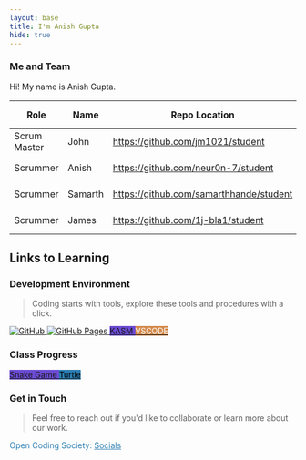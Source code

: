 ```yaml
---
layout: base
title: I'm Anish Gupta
hide: true
---
```


### Me and Team

Hi! My name is Anish Gupta.

| Role         | Name      | Repo Location                               | Stream                | Repo Name |
|--------------|-----------|---------------------------------------------|-----------------------|-----------|
| Scrum Master | John      | <https://github.com/jm1021/student>         | upstream (OCS fork)   | student   |
| Scrummer     | Anish     | <https://github.com/neur0n-7/student>       | downstream (fork)     | student   |
| Scrummer     | Samarth   | <https://github.com/samarthhande/student>   | downstream (fork)     | student   |
| Scrummer     | James     | <https://github.com/1j-bla1/student>        | downstream (fork)     | student   |


## Links to Learning

### Development Environment

> Coding starts with tools, explore these tools and procedures with a click.

<a href="https://github.com/Open-Coding-Society/student">
    <img src="https://img.shields.io/badge/GitHub-181717?logo=github&logoColor=white" alt="GitHub">
</a>
<a href="https://open-coding-society.github.io/student">
    <img src="https://img.shields.io/badge/GitHub%20Pages-327FC7?logo=github&logoColor=white" alt="GitHub Pages">
</a>
<a href="https://kasm.opencodingsociety.com/" class="button small" style="background-color: #6b4bd3ff">
    KASM
</a>
<a href="https://vscode.dev/" class="button small" style="background-color: #d38a4bff">
    <span style="color: #FFFFFF">VSCODE</span>
</a>

<br>

### Class Progress

<a href="{{site.baseurl}}/snake" class="button small" style="background-color: #6b4bd3ff">
    Snake Game
</a>
<a href="{{site.baseurl}}/turtle" class="button small" style="background-color: #2A7DB1">
    <span style="color: #000000">Turtle</span>
</a>

<br>

<!-- Contact Section -->
### Get in Touch

> Feel free to reach out if you'd like to collaborate or learn more about our work.

<p style="color: #2A7DB1;">Open Coding Society: <a href="https://opencodingsociety.com" style="color: #2A7DB1; text-decoration: underline;">Socials</a></p>
